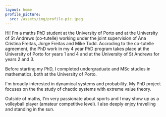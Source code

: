 ```yaml
---
layout: home
profile_picture:
  src: /assets/img/profile-pic.jpeg
---
```


<p> Hi! I'm a maths PhD student at the University of Porto and at the University of St Andrews (co-tutelle) working under the joint supervision of Ana Cristina Freitas, Jorge Freitas and Mike Todd. Accroding to the co-tutelle agreement, the PhD work in my 4 year PhD program takes place at the University of Porto for years 1 and 4 and at the University of St Andrews for years 2 and 3.</p>
  
<p> Before starting my PhD, I completed undergraduate and MSc studies in mathematics, both at the University of Porto.</p>
  
<p> I'm broadly interested in dynamical systems and probability. My PhD project focuses on the the study of chaotic systems with extreme value theory.</p>

<p> Outside of maths, I'm very passionate about sports and I may show up as a volleyball player (amateur competitive level). I also deeply enjoy travelling and standing in the sun.</p>


